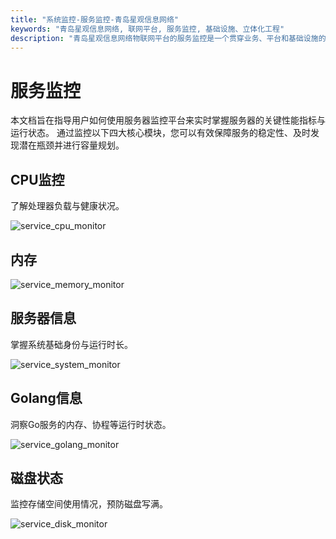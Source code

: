 ```yaml
---
title: "系统监控-服务监控-青岛星观信息网络"
keywords: "青岛星观信息网络, 联网平台, 服务监控, 基础设施、立体化工程"
description: "青岛星观信息网络物联网平台的服务监控是一个贯穿业务、平台和基础设施的立体化工程,具有采集CPU、内存、服务器信息、Golang信息、磁盘状态的功能"
---
```

# 服务监控

本文档旨在指导用户如何使用服务器监控平台来实时掌握服务器的关键性能指标与运行状态。
通过监控以下四大核心模块，您可以有效保障服务的稳定性、及时发现潜在瓶颈并进行容量规划。

## CPU监控

了解处理器负载与健康状况。

![service_cpu_monitor](/docs-assets/img/monitor/cpu.png)

## 内存

![service_memory_monitor](/docs-assets/img/monitor/memory.png)


## 服务器信息

掌握系统基础身份与运行时长。

![service_system_monitor](/docs-assets/img/monitor/system.png)

## Golang信息

洞察Go服务的内存、协程等运行时状态。

![service_golang_monitor](/docs-assets/img/monitor/golang.png)

## 磁盘状态

监控存储空间使用情况，预防磁盘写满。

![service_disk_monitor](/docs-assets/img/monitor/disk.png)